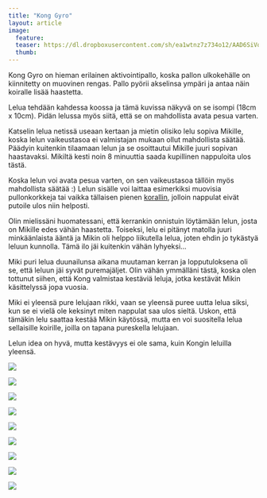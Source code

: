 ```yaml
---
title: "Kong Gyro"
layout: article
image:
  feature:
  teaser: https://dl.dropboxusercontent.com/sh/ea1wtnz7z734o12/AAD6SiVq_01BMIiPGhmX0IR8a/aktivointilelut/kongit/DS57962-245px.jpg
  thumb:
---
```


Kong Gyro on hieman erilainen aktivointipallo, koska pallon ulkokehälle on kiinnitetty on muovinen rengas. Pallo pyörii akselinsa ympäri ja antaa näin koiralle lisää haastetta.

Lelua tehdään kahdessa koossa ja tämä kuvissa näkyvä on se isompi (18cm x 10cm). Pidän lelussa myös siitä, että se on mahdollista avata pesua varten.

Katselin lelua netissä useaan kertaan ja mietin olisiko lelu sopiva Mikille, koska lelun vaikeustasoa ei valmistajan mukaan ollut mahdollista säätää. Päädyin kuitenkin tilaamaan lelun ja se osoittautui Mikille juuri sopivan haastavaksi. Mikiltä kesti noin 8 minuuttia saada kupillinen nappuloita ulos tästä.

Koska lelun voi avata pesua varten, on sen vaikeustasoa tällöin myös mahdollista säätää :) Lelun sisälle voi laittaa esimerkiksi muovisia pullonkorkkeja tai vaikka tällaisen pienen [korallin](https://minimuutti.com/aktivointi/korallit/), jolloin nappulat eivät putoile ulos niin helposti.

Olin mielissäni huomatessani, että kerrankin onnistuin löytämään lelun, josta on Mikille edes vähän haastetta. Toiseksi, lelu ei pitänyt matolla juuri minkäänlaista ääntä ja Mikin oli helppo liikutella lelua, joten ehdin jo tykästyä leluun kunnolla. Tämä ilo jäi kuitenkin vähän lyhyeksi...

Miki puri lelua duunailunsa aikana muutaman kerran ja lopputuloksena oli se, että leluun jäi syvät puremajäljet. Olin vähän ymmälläni tästä, koska olen tottunut siihen, että Kong valmistaa kestäviä leluja, jotka kestävät Mikin käsittelyssä jopa vuosia.

Miki ei yleensä pure lelujaan rikki, vaan se yleensä puree uutta lelua siksi, kun se ei vielä ole keksinyt miten nappulat saa ulos sieltä. Uskon, että tämäkin lelu saattaa kestää Mikin käytössä, mutta en voi suositella lelua sellaisille koirille, joilla on tapana pureskella lelujaan.

Lelun idea on hyvä, mutta kestävyys ei ole sama, kuin Kongin leluilla yleensä.

[![](https://dl.dropboxusercontent.com/sh/ea1wtnz7z734o12/AAD4tQFDc3SfrMlLBh9DmOtXa/aktivointilelut/kongit/DS57768-800px.jpg)](https://dl.dropboxusercontent.com/sh/ea1wtnz7z734o12/AADmbNObE9KRO-RsIedC8-s3a/aktivointilelut/kongit/DS57768.jpg)

[![](https://dl.dropboxusercontent.com/sh/ea1wtnz7z734o12/AAB5kUQWe8YdTlGR671NmUasa/aktivointilelut/kongit/DS57777-800px.jpg)](https://dl.dropboxusercontent.com/sh/ea1wtnz7z734o12/AAC95lkBLVNV33jnR-Lk0DNea/aktivointilelut/kongit/DS57777.jpg)

[![](https://dl.dropboxusercontent.com/sh/ea1wtnz7z734o12/AAB2qXR-XQ2ZpiW2c2wG9YcDa/aktivointilelut/kongit/DS57784-800px.jpg)](https://dl.dropboxusercontent.com/sh/ea1wtnz7z734o12/AAAwUauzcmaTxX29ICOQStTta/aktivointilelut/kongit/DS57784.jpg)

[![](https://dl.dropboxusercontent.com/sh/ea1wtnz7z734o12/AACTsHU99Apfq0dTWdqj9TPGa/aktivointilelut/kongit/DS57812-800px.jpg)](https://dl.dropboxusercontent.com/sh/ea1wtnz7z734o12/AABarw7nPTuWp7e_UH8WOXnBa/aktivointilelut/kongit/DS57812.jpg)

[![](https://dl.dropboxusercontent.com/sh/ea1wtnz7z734o12/AABfT7kvIqQDIQz2wkWRahIKa/aktivointilelut/kongit/DS57947-800px.jpg)](https://dl.dropboxusercontent.com/sh/ea1wtnz7z734o12/AABC3o0DVAUXHdUih82uThvXa/aktivointilelut/kongit/DS57947.jpg)

[![](https://dl.dropboxusercontent.com/sh/ea1wtnz7z734o12/AADyeVsBjCXLLnx4THCKfigoa/aktivointilelut/kongit/DS57959-800px.jpg)](https://dl.dropboxusercontent.com/sh/ea1wtnz7z734o12/AACsRMPsg-k1veivSiWhB70na/aktivointilelut/kongit/DS57959.jpg)

[![](https://dl.dropboxusercontent.com/sh/ea1wtnz7z734o12/AABmJ9vi-dlzGeFeIWE5n4Kia/aktivointilelut/kongit/DS57962-800px.jpg)](https://dl.dropboxusercontent.com/sh/ea1wtnz7z734o12/AADztzDBASLJv44MroTR_U5Ja/aktivointilelut/kongit/DS57962.jpg)

[![](https://dl.dropboxusercontent.com/sh/ea1wtnz7z734o12/AACheNEHvVDEas6X7WdgPuoTa/aktivointilelut/kongit/DS57974-800px.jpg)](https://dl.dropboxusercontent.com/sh/ea1wtnz7z734o12/AACF1HJGgM2DWuj5uy6qTqO0a/aktivointilelut/kongit/DS57974.jpg)

[![](https://dl.dropboxusercontent.com/sh/ea1wtnz7z734o12/AABAv6MB7lPGWLqak4cxrvoMa/aktivointilelut/kongit/DS57993-800px.jpg)](https://dl.dropboxusercontent.com/sh/ea1wtnz7z734o12/AABtgJvNXXGJ6xUvEQ6WgB1ea/aktivointilelut/kongit/DS57993.jpg)

